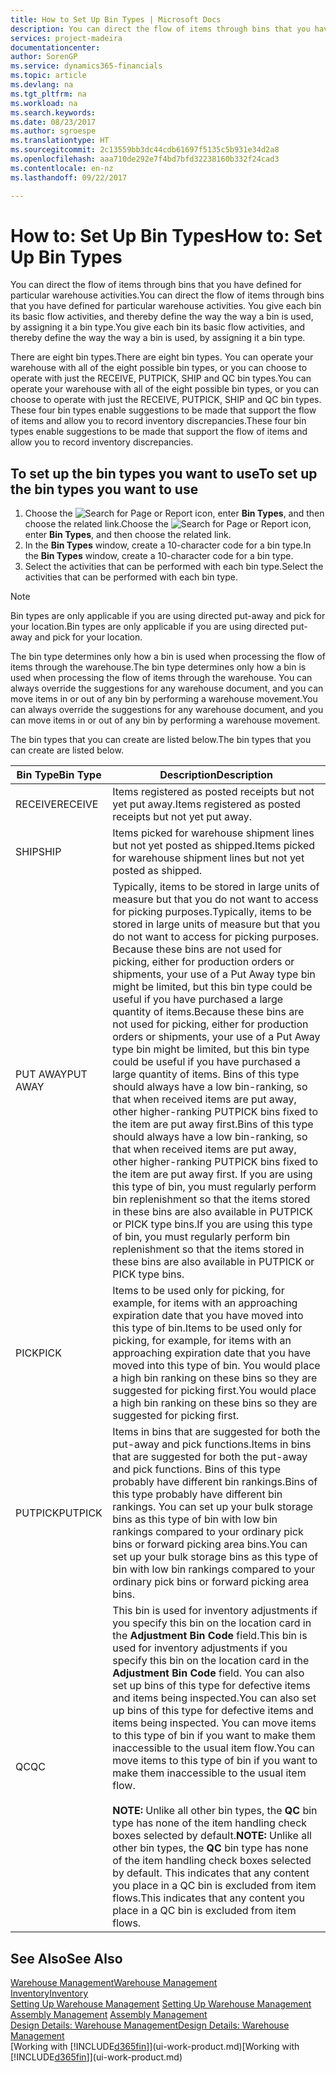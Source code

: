 ```yaml
---
title: How to Set Up Bin Types | Microsoft Docs
description: You can direct the flow of items through bins that you have defined for particular warehouse activities. You give each bin its basic flow activities, and thereby define the way the way a bin is used, by assigning it a bin type.
services: project-madeira
documentationcenter: 
author: SorenGP
ms.service: dynamics365-financials
ms.topic: article
ms.devlang: na
ms.tgt_pltfrm: na
ms.workload: na
ms.search.keywords: 
ms.date: 08/23/2017
ms.author: sgroespe
ms.translationtype: HT
ms.sourcegitcommit: 2c13559bb3dc44cdb61697f5135c5b931e34d2a8
ms.openlocfilehash: aaa710de292e7f4bd7bfd32238160b332f24cad3
ms.contentlocale: en-nz
ms.lasthandoff: 09/22/2017

---
```

# <a name="how-to-set-up-bin-types"></a><span data-ttu-id="2fb2e-104">How to: Set Up Bin Types</span><span class="sxs-lookup"><span data-stu-id="2fb2e-104">How to: Set Up Bin Types</span></span>
<span data-ttu-id="2fb2e-105">You can direct the flow of items through bins that you have defined for particular warehouse activities.</span><span class="sxs-lookup"><span data-stu-id="2fb2e-105">You can direct the flow of items through bins that you have defined for particular warehouse activities.</span></span> <span data-ttu-id="2fb2e-106">You give each bin its basic flow activities, and thereby define the way the way a bin is used, by assigning it a bin type.</span><span class="sxs-lookup"><span data-stu-id="2fb2e-106">You give each bin its basic flow activities, and thereby define the way the way a bin is used, by assigning it a bin type.</span></span>  

<span data-ttu-id="2fb2e-107">There are eight bin types.</span><span class="sxs-lookup"><span data-stu-id="2fb2e-107">There are eight bin types.</span></span> <span data-ttu-id="2fb2e-108">You can operate your warehouse with all of the eight possible bin types, or you can choose to operate with just the RECEIVE, PUTPICK, SHIP and QC bin types.</span><span class="sxs-lookup"><span data-stu-id="2fb2e-108">You can operate your warehouse with all of the eight possible bin types, or you can choose to operate with just the RECEIVE, PUTPICK, SHIP and QC bin types.</span></span> <span data-ttu-id="2fb2e-109">These four bin types enable suggestions to be made that support the flow of items and allow you to record inventory discrepancies.</span><span class="sxs-lookup"><span data-stu-id="2fb2e-109">These four bin types enable suggestions to be made that support the flow of items and allow you to record inventory discrepancies.</span></span>  

## <a name="to-set-up-the-bin-types-you-want-to-use"></a><span data-ttu-id="2fb2e-110">To set up the bin types you want to use</span><span class="sxs-lookup"><span data-stu-id="2fb2e-110">To set up the bin types you want to use</span></span>  
1.  <span data-ttu-id="2fb2e-111">Choose the ![Search for Page or Report](media/ui-search/search_small.png "Search for Page or Report icon") icon, enter **Bin Types**, and then choose the related link.</span><span class="sxs-lookup"><span data-stu-id="2fb2e-111">Choose the ![Search for Page or Report](media/ui-search/search_small.png "Search for Page or Report icon") icon, enter **Bin Types**, and then choose the related link.</span></span>  
2.  <span data-ttu-id="2fb2e-112">In the **Bin Types** window, create a 10-character code for a bin type.</span><span class="sxs-lookup"><span data-stu-id="2fb2e-112">In the **Bin Types** window, create a 10-character code for a bin type.</span></span>  
3.  <span data-ttu-id="2fb2e-113">Select the activities that can be performed with each bin type.</span><span class="sxs-lookup"><span data-stu-id="2fb2e-113">Select the activities that can be performed with each bin type.</span></span>  

> [!NOTE]  
>  <span data-ttu-id="2fb2e-114">Bin types are only applicable if you are using directed put-away and pick for your location.</span><span class="sxs-lookup"><span data-stu-id="2fb2e-114">Bin types are only applicable if you are using directed put-away and pick for your location.</span></span>  

<span data-ttu-id="2fb2e-115">The bin type determines only how a bin is used when processing the flow of items through the warehouse.</span><span class="sxs-lookup"><span data-stu-id="2fb2e-115">The bin type determines only how a bin is used when processing the flow of items through the warehouse.</span></span> <span data-ttu-id="2fb2e-116">You can always override the suggestions for any warehouse document, and you can move items in or out of any bin by performing a warehouse movement.</span><span class="sxs-lookup"><span data-stu-id="2fb2e-116">You can always override the suggestions for any warehouse document, and you can move items in or out of any bin by performing a warehouse movement.</span></span>  

<span data-ttu-id="2fb2e-117">The bin types that you can create are listed below.</span><span class="sxs-lookup"><span data-stu-id="2fb2e-117">The bin types that you can create are listed below.</span></span>  

|<span data-ttu-id="2fb2e-118">Bin Type</span><span class="sxs-lookup"><span data-stu-id="2fb2e-118">Bin Type</span></span>|<span data-ttu-id="2fb2e-119">Description</span><span class="sxs-lookup"><span data-stu-id="2fb2e-119">Description</span></span>|  
|------------------|---------------------------------------|  
|<span data-ttu-id="2fb2e-120">RECEIVE</span><span class="sxs-lookup"><span data-stu-id="2fb2e-120">RECEIVE</span></span>|<span data-ttu-id="2fb2e-121">Items registered as posted receipts but not yet put away.</span><span class="sxs-lookup"><span data-stu-id="2fb2e-121">Items registered as posted receipts but not yet put away.</span></span>|  
|<span data-ttu-id="2fb2e-122">SHIP</span><span class="sxs-lookup"><span data-stu-id="2fb2e-122">SHIP</span></span>|<span data-ttu-id="2fb2e-123">Items picked for warehouse shipment lines but not yet posted as shipped.</span><span class="sxs-lookup"><span data-stu-id="2fb2e-123">Items picked for warehouse shipment lines but not yet posted as shipped.</span></span>|  
|<span data-ttu-id="2fb2e-124">PUT AWAY</span><span class="sxs-lookup"><span data-stu-id="2fb2e-124">PUT AWAY</span></span>|<span data-ttu-id="2fb2e-125">Typically, items to be stored in large units of measure but that you do not want to access for picking purposes.</span><span class="sxs-lookup"><span data-stu-id="2fb2e-125">Typically, items to be stored in large units of measure but that you do not want to access for picking purposes.</span></span> <span data-ttu-id="2fb2e-126">Because these bins are not used for picking, either for production orders or shipments, your use of a Put Away type bin might be limited, but this bin type could be useful if you have purchased a large quantity of items.</span><span class="sxs-lookup"><span data-stu-id="2fb2e-126">Because these bins are not used for picking, either for production orders or shipments, your use of a Put Away type bin might be limited, but this bin type could be useful if you have purchased a large quantity of items.</span></span> <span data-ttu-id="2fb2e-127">Bins of this type should always have a low bin-ranking, so that when received items are put away, other higher-ranking PUTPICK bins fixed to the item are put away first.</span><span class="sxs-lookup"><span data-stu-id="2fb2e-127">Bins of this type should always have a low bin-ranking, so that when received items are put away, other higher-ranking PUTPICK bins fixed to the item are put away first.</span></span> <span data-ttu-id="2fb2e-128">If you are using this type of bin, you must regularly perform bin replenishment so that the items stored in these bins are also available in PUTPICK or PICK type bins.</span><span class="sxs-lookup"><span data-stu-id="2fb2e-128">If you are using this type of bin, you must regularly perform bin replenishment so that the items stored in these bins are also available in PUTPICK or PICK type bins.</span></span>|  
|<span data-ttu-id="2fb2e-129">PICK</span><span class="sxs-lookup"><span data-stu-id="2fb2e-129">PICK</span></span>|<span data-ttu-id="2fb2e-130">Items to be used only for picking, for example, for items with an approaching expiration date that you have moved into this type of bin.</span><span class="sxs-lookup"><span data-stu-id="2fb2e-130">Items to be used only for picking, for example, for items with an approaching expiration date that you have moved into this type of bin.</span></span> <span data-ttu-id="2fb2e-131">You would place a high bin ranking on these bins so they are suggested for picking first.</span><span class="sxs-lookup"><span data-stu-id="2fb2e-131">You would place a high bin ranking on these bins so they are suggested for picking first.</span></span>|  
|<span data-ttu-id="2fb2e-132">PUTPICK</span><span class="sxs-lookup"><span data-stu-id="2fb2e-132">PUTPICK</span></span>|<span data-ttu-id="2fb2e-133">Items in bins that are suggested for both the put-away and pick functions.</span><span class="sxs-lookup"><span data-stu-id="2fb2e-133">Items in bins that are suggested for both the put-away and pick functions.</span></span> <span data-ttu-id="2fb2e-134">Bins of this type probably have different bin rankings.</span><span class="sxs-lookup"><span data-stu-id="2fb2e-134">Bins of this type probably have different bin rankings.</span></span> <span data-ttu-id="2fb2e-135">You can set up your bulk storage bins as this type of bin with low bin rankings compared to your ordinary pick bins or forward picking area bins.</span><span class="sxs-lookup"><span data-stu-id="2fb2e-135">You can set up your bulk storage bins as this type of bin with low bin rankings compared to your ordinary pick bins or forward picking area bins.</span></span>|  
|<span data-ttu-id="2fb2e-136">QC</span><span class="sxs-lookup"><span data-stu-id="2fb2e-136">QC</span></span>|<span data-ttu-id="2fb2e-137">This bin is used for inventory adjustments if you specify this bin on the location card in the **Adjustment Bin Code** field.</span><span class="sxs-lookup"><span data-stu-id="2fb2e-137">This bin is used for inventory adjustments if you specify this bin on the location card in the **Adjustment Bin Code** field.</span></span> <span data-ttu-id="2fb2e-138">You can also set up bins of this type for defective items and items being inspected.</span><span class="sxs-lookup"><span data-stu-id="2fb2e-138">You can also set up bins of this type for defective items and items being inspected.</span></span> <span data-ttu-id="2fb2e-139">You can move items to this type of bin if you want to make them inaccessible to the usual item flow.</span><span class="sxs-lookup"><span data-stu-id="2fb2e-139">You can move items to this type of bin if you want to make them inaccessible to the usual item flow.</span></span><br /><br /> <span data-ttu-id="2fb2e-140">**NOTE:** Unlike all other bin types, the **QC** bin type has none of the item handling check boxes selected by default.</span><span class="sxs-lookup"><span data-stu-id="2fb2e-140">**NOTE:** Unlike all other bin types, the **QC** bin type has none of the item handling check boxes selected by default.</span></span> <span data-ttu-id="2fb2e-141">This indicates that any content you place in a QC bin is excluded from item flows.</span><span class="sxs-lookup"><span data-stu-id="2fb2e-141">This indicates that any content you place in a QC bin is excluded from item flows.</span></span>|  

## <a name="see-also"></a><span data-ttu-id="2fb2e-142">See Also</span><span class="sxs-lookup"><span data-stu-id="2fb2e-142">See Also</span></span>
[<span data-ttu-id="2fb2e-143">Warehouse Management</span><span class="sxs-lookup"><span data-stu-id="2fb2e-143">Warehouse Management</span></span>](warehouse-manage-warehouse.md)  
[<span data-ttu-id="2fb2e-144">Inventory</span><span class="sxs-lookup"><span data-stu-id="2fb2e-144">Inventory</span></span>](inventory-manage-inventory.md)  
<span data-ttu-id="2fb2e-145">[Setting Up Warehouse Management](warehouse-setup-warehouse.md)   </span><span class="sxs-lookup"><span data-stu-id="2fb2e-145">[Setting Up Warehouse Management](warehouse-setup-warehouse.md)   </span></span>  
<span data-ttu-id="2fb2e-146">[Assembly Management](assembly-assemble-items.md)  </span><span class="sxs-lookup"><span data-stu-id="2fb2e-146">[Assembly Management](assembly-assemble-items.md)  </span></span>  
[<span data-ttu-id="2fb2e-147">Design Details: Warehouse Management</span><span class="sxs-lookup"><span data-stu-id="2fb2e-147">Design Details: Warehouse Management</span></span>](design-details-warehouse-management.md)  
<span data-ttu-id="2fb2e-148">[Working with [!INCLUDE[d365fin](includes/d365fin_md.md)]](ui-work-product.md)</span><span class="sxs-lookup"><span data-stu-id="2fb2e-148">[Working with [!INCLUDE[d365fin](includes/d365fin_md.md)]](ui-work-product.md)</span></span>


